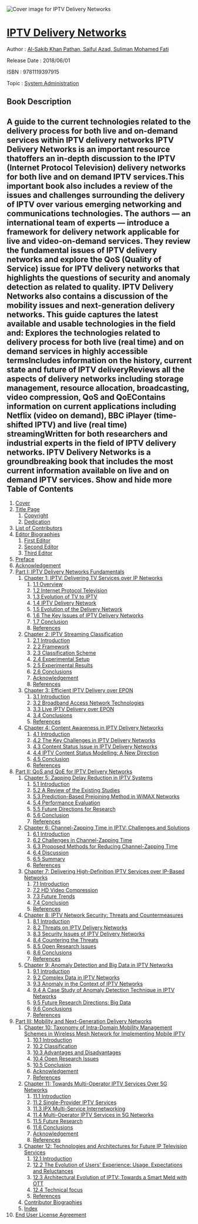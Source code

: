 ![Cover image for IPTV Delivery Networks](https://imgdetail.ebookreading.net/cover/cover/20200215/EB9781119397915.jpg)

[IPTV Delivery Networks](https://ebookreading.net/view/book/IPTV+Delivery+Networks-EB9781119397915_1.html "IPTV Delivery Networks")
====================================================================================================================

Author : [Al-Sakib Khan Pathan](https://ebookreading.net/search/author/Al-Sakib+Khan+Pathan),[ Saiful Azad](https://ebookreading.net/search/author/+Saiful+Azad),[ Suliman Mohamed Fati](https://ebookreading.net/search/author/+Suliman+Mohamed+Fati)

Release Date : 2018/06/01

ISBN : 9781119397915

Topic : [System Administration](https://ebookreading.net/search/category/system-administration)

Book Description
-----------------

 A guide to the current technologies related to the delivery process for both live and on-demand services within IPTV delivery networks
IPTV Delivery Networks is an important resource thatoffers an in-depth discussion to the IPTV (Internet Protocol Television) delivery networks for both live and on demand IPTV services.This important book also includes a review of the issues and challenges surrounding the delivery of IPTV over various emerging networking and communications technologies.
The authors — an international team of experts — introduce a framework for delivery network applicable for live and video-on-demand services. They review the fundamental issues of IPTV delivery networks and explore the QoS (Quality of Service) issue for IPTV delivery networks that highlights the questions of security and anomaly detection as related to quality. IPTV Delivery Networks also contains a discussion of the mobility issues and next-generation delivery networks. This guide captures the latest available and usable technologies in the field and:
Explores the technologies related to delivery process for both live (real time) and on demand services in highly accessible termsIncludes information on the history, current state and future of IPTV deliveryReviews all the aspects of delivery networks including storage management, resource allocation, broadcasting, video compression, QoS and QoEContains information on current applications including Netflix (video on demand), BBC iPlayer (time-shifted IPTV) and live (real time) streamingWritten for both researchers and industrial experts in the field of IPTV delivery networks. IPTV Delivery Networks is a groundbreaking book that includes the most current information available on live and on demand IPTV services.
        Show and hide more                
Table of Contents
-----------------

1. [Cover](https://ebookreading.net/view/book/IPTV+Delivery+Networks-EB9781119397915_1.html)
1. [Title Page](https://ebookreading.net/view/book/IPTV+Delivery+Networks-EB9781119397915_3.html#titlepage)
    1. [Copyright](https://ebookreading.net/view/book/IPTV+Delivery+Networks-EB9781119397915_4.html)
    1. [Dedication](https://ebookreading.net/view/book/IPTV+Delivery+Networks-EB9781119397915_5.html)
1. [List of Contributors](https://ebookreading.net/view/book/IPTV+Delivery+Networks-EB9781119397915_6.html#f1)
1. [Editor Biographies](https://ebookreading.net/view/book/IPTV+Delivery+Networks-EB9781119397915_7.html#f2)
    1. [First Editor](https://ebookreading.net/view/book/IPTV+Delivery+Networks-EB9781119397915_7.html#f02_level1_1)
    1. [Second Editor](https://ebookreading.net/view/book/IPTV+Delivery+Networks-EB9781119397915_7.html#f02_level1_2)
    1. [Third Editor](https://ebookreading.net/view/book/IPTV+Delivery+Networks-EB9781119397915_7.html#f02_level1_3)
1. [Preface](https://ebookreading.net/view/book/IPTV+Delivery+Networks-EB9781119397915_8.html#f3)
1. [Acknowledgement](https://ebookreading.net/view/book/IPTV+Delivery+Networks-EB9781119397915_9.html#f4)
1. [Part I: IPTV Delivery Networks Fundamentals](https://ebookreading.net/view/book/IPTV+Delivery+Networks-EB9781119397915_10.html#p1)
    1. [Chapter 1: IPTV: Delivering TV Services over IP Networks](https://ebookreading.net/view/book/IPTV+Delivery+Networks-EB9781119397915_11.html#c1)
        1. [1.1 Overview](https://ebookreading.net/view/book/IPTV+Delivery+Networks-EB9781119397915_11.html#c01_level1_1)
        1. [1.2 Internet Protocol Television](https://ebookreading.net/view/book/IPTV+Delivery+Networks-EB9781119397915_11.html#c01_level1_2)
        1. [1.3 Evolution of TV to IPTV](https://ebookreading.net/view/book/IPTV+Delivery+Networks-EB9781119397915_11.html#c01_level1_3)
        1. [1.4 IPTV Delivery Network](https://ebookreading.net/view/book/IPTV+Delivery+Networks-EB9781119397915_11.html#c01_level1_4)
        1. [1.5 Evolution of the Delivery Network](https://ebookreading.net/view/book/IPTV+Delivery+Networks-EB9781119397915_11.html#c01_level1_5)
        1. [1.6 The Key Issues of IPTV Delivery Networks](https://ebookreading.net/view/book/IPTV+Delivery+Networks-EB9781119397915_11.html#c01_level1_6)
        1. [1.7 Conclusion](https://ebookreading.net/view/book/IPTV+Delivery+Networks-EB9781119397915_11.html#c01_level1_7)
        1. [References](https://ebookreading.net/view/book/IPTV+Delivery+Networks-EB9781119397915_11.html#c01_level1_8)
    1. [Chapter 2: IPTV Streaming Classification](https://ebookreading.net/view/book/IPTV+Delivery+Networks-EB9781119397915_12.html#c2)
        1. [2.1 Introduction](https://ebookreading.net/view/book/IPTV+Delivery+Networks-EB9781119397915_12.html#c02_level1_1)
        1. [2.2 Framework](https://ebookreading.net/view/book/IPTV+Delivery+Networks-EB9781119397915_12.html#c02_level1_2)
        1. [2.3 Classification Scheme](https://ebookreading.net/view/book/IPTV+Delivery+Networks-EB9781119397915_12.html#c02_level1_3)
        1. [2.4 Experimental Setup](https://ebookreading.net/view/book/IPTV+Delivery+Networks-EB9781119397915_12.html#c02_level1_4)
        1. [2.5 Experimental Results](https://ebookreading.net/view/book/IPTV+Delivery+Networks-EB9781119397915_12.html#c02_level1_5)
        1. [2.6 Conclusions](https://ebookreading.net/view/book/IPTV+Delivery+Networks-EB9781119397915_12.html#c02_level1_6)
        1. [Acknowledgement](https://ebookreading.net/view/book/IPTV+Delivery+Networks-EB9781119397915_12.html#c02_level1_7)
        1. [References](https://ebookreading.net/view/book/IPTV+Delivery+Networks-EB9781119397915_12.html#c02_level1_8)
    1. [Chapter 3: Efficient IPTV Delivery over EPON](https://ebookreading.net/view/book/IPTV+Delivery+Networks-EB9781119397915_13.html#c3)
        1. [3.1 Introduction](https://ebookreading.net/view/book/IPTV+Delivery+Networks-EB9781119397915_13.html#c03_level1_1)
        1. [3.2 Broadband Access Network Technologies](https://ebookreading.net/view/book/IPTV+Delivery+Networks-EB9781119397915_13.html#c03_level1_2)
        1. [3.3 Live IPTV Delivery over EPON](https://ebookreading.net/view/book/IPTV+Delivery+Networks-EB9781119397915_13.html#c03_level1_3)
        1. [3.4 Conclusions](https://ebookreading.net/view/book/IPTV+Delivery+Networks-EB9781119397915_13.html#c03_level1_4)
        1. [References](https://ebookreading.net/view/book/IPTV+Delivery+Networks-EB9781119397915_13.html#c03_level1_5)
    1. [Chapter 4: Content Awareness in IPTV Delivery Networks](https://ebookreading.net/view/book/IPTV+Delivery+Networks-EB9781119397915_14.html#c4)
        1. [4.1 Introduction](https://ebookreading.net/view/book/IPTV+Delivery+Networks-EB9781119397915_14.html#c04_level1_1)
        1. [4.2 The Key Challenges in IPTV Delivery Networks](https://ebookreading.net/view/book/IPTV+Delivery+Networks-EB9781119397915_14.html#c04_level1_2)
        1. [4.3 Content Status Issue in IPTV Delivery Networks](https://ebookreading.net/view/book/IPTV+Delivery+Networks-EB9781119397915_14.html#c04_level1_3)
        1. [4.4 IPTV Content Status Modelling: A New Direction](https://ebookreading.net/view/book/IPTV+Delivery+Networks-EB9781119397915_14.html#c04_level1_4)
        1. [4.5 Conclusion](https://ebookreading.net/view/book/IPTV+Delivery+Networks-EB9781119397915_14.html#c04_level1_5)
        1. [References](https://ebookreading.net/view/book/IPTV+Delivery+Networks-EB9781119397915_14.html#c04_level1_6)
1. [Part II: QoS and QoE for IPTV Delivery Networks](https://ebookreading.net/view/book/IPTV+Delivery+Networks-EB9781119397915_15.html#p2)
    1. [Chapter 5: Zapping Delay Reduction in IPTV Systems](https://ebookreading.net/view/book/IPTV+Delivery+Networks-EB9781119397915_16.html#c5)
        1. [5.1 Introduction](https://ebookreading.net/view/book/IPTV+Delivery+Networks-EB9781119397915_16.html#c05_level1_1)
        1. [5.2 A Review of the Existing Studies](https://ebookreading.net/view/book/IPTV+Delivery+Networks-EB9781119397915_16.html#c05_level1_2)
        1. [5.3 Prediction-Based Prejoining Method in WiMAX Networks](https://ebookreading.net/view/book/IPTV+Delivery+Networks-EB9781119397915_16.html#c05_level1_3)
        1. [5.4 Performance Evaluation](https://ebookreading.net/view/book/IPTV+Delivery+Networks-EB9781119397915_16.html#c05_level1_4)
        1. [5.5 Future Directions for Research](https://ebookreading.net/view/book/IPTV+Delivery+Networks-EB9781119397915_16.html#c05_level1_5)
        1. [5.6 Conclusion](https://ebookreading.net/view/book/IPTV+Delivery+Networks-EB9781119397915_16.html#c05_level1_6)
        1. [References](https://ebookreading.net/view/book/IPTV+Delivery+Networks-EB9781119397915_16.html#c05_level1_7)
    1. [Chapter 6: Channel-Zapping Time in IPTV: Challenges and Solutions](https://ebookreading.net/view/book/IPTV+Delivery+Networks-EB9781119397915_17.html#c6)
        1. [6.1 Introduction](https://ebookreading.net/view/book/IPTV+Delivery+Networks-EB9781119397915_17.html#c06_level1_1)
        1. [6.2 Challenges in Channel-Zapping Time](https://ebookreading.net/view/book/IPTV+Delivery+Networks-EB9781119397915_17.html#c06_level1_2)
        1. [6.3 Proposed Methods for Reducing Channel-Zapping Time](https://ebookreading.net/view/book/IPTV+Delivery+Networks-EB9781119397915_17.html#c06_level1_3)
        1. [6.4 Discussion](https://ebookreading.net/view/book/IPTV+Delivery+Networks-EB9781119397915_17.html#c06_level1_4)
        1. [6.5 Summary](https://ebookreading.net/view/book/IPTV+Delivery+Networks-EB9781119397915_17.html#c06_level1_5)
        1. [References](https://ebookreading.net/view/book/IPTV+Delivery+Networks-EB9781119397915_17.html#c06_level1_6)
    1. [Chapter 7: Delivering High-Definition IPTV Services over IP-Based Networks](https://ebookreading.net/view/book/IPTV+Delivery+Networks-EB9781119397915_18.html#c7)
        1. [7.1 Introduction](https://ebookreading.net/view/book/IPTV+Delivery+Networks-EB9781119397915_18.html#c07_level1_1)
        1. [7.2 HD Video Compression](https://ebookreading.net/view/book/IPTV+Delivery+Networks-EB9781119397915_18.html#c07_level1_2)
        1. [7.3 Future Trends](https://ebookreading.net/view/book/IPTV+Delivery+Networks-EB9781119397915_18.html#c07_level1_3)
        1. [7.4 Conclusion](https://ebookreading.net/view/book/IPTV+Delivery+Networks-EB9781119397915_18.html#c07_level1_4)
        1. [References](https://ebookreading.net/view/book/IPTV+Delivery+Networks-EB9781119397915_18.html#c07_level1_5)
    1. [Chapter 8: IPTV Network Security: Threats and Countermeasures](https://ebookreading.net/view/book/IPTV+Delivery+Networks-EB9781119397915_19.html#c8)
        1. [8.1 Introduction](https://ebookreading.net/view/book/IPTV+Delivery+Networks-EB9781119397915_19.html#c08_level1_1)
        1. [8.2 Threats on IPTV Delivery Networks](https://ebookreading.net/view/book/IPTV+Delivery+Networks-EB9781119397915_19.html#c08_level1_2)
        1. [8.3 Security Issues of IPTV Delivery Networks](https://ebookreading.net/view/book/IPTV+Delivery+Networks-EB9781119397915_19.html#c08_level1_3)
        1. [8.4 Countering the Threats](https://ebookreading.net/view/book/IPTV+Delivery+Networks-EB9781119397915_19.html#c08_level1_4)
        1. [8.5 Open Research Issues](https://ebookreading.net/view/book/IPTV+Delivery+Networks-EB9781119397915_19.html#c08_level1_5)
        1. [8.6 Conclusions](https://ebookreading.net/view/book/IPTV+Delivery+Networks-EB9781119397915_19.html#c08_level1_6)
        1. [References](https://ebookreading.net/view/book/IPTV+Delivery+Networks-EB9781119397915_19.html#c08_level1_7)
    1. [Chapter 9: Anomaly Detection and Big Data in IPTV Networks](https://ebookreading.net/view/book/IPTV+Delivery+Networks-EB9781119397915_20.html#c9)
        1. [9.1 Introduction](https://ebookreading.net/view/book/IPTV+Delivery+Networks-EB9781119397915_20.html#c09_level1_1)
        1. [9.2 Complex Data in IPTV Networks](https://ebookreading.net/view/book/IPTV+Delivery+Networks-EB9781119397915_20.html#c09_level1_2)
        1. [9.3 Anomaly in the Context of IPTV Networks](https://ebookreading.net/view/book/IPTV+Delivery+Networks-EB9781119397915_20.html#c09_level1_3)
        1. [9.4 A Case Study of Anomaly Detection Technique in IPTV Networks](https://ebookreading.net/view/book/IPTV+Delivery+Networks-EB9781119397915_20.html#c09_level1_4)
        1. [9.5 Future Research Directions: Big Data](https://ebookreading.net/view/book/IPTV+Delivery+Networks-EB9781119397915_20.html#c09_level1_5)
        1. [9.6 Conclusions](https://ebookreading.net/view/book/IPTV+Delivery+Networks-EB9781119397915_20.html#c09_level1_6)
        1. [References](https://ebookreading.net/view/book/IPTV+Delivery+Networks-EB9781119397915_20.html#c09_level1_7)
1. [Part III: Mobility and Next-Generation Delivery Networks](https://ebookreading.net/view/book/IPTV+Delivery+Networks-EB9781119397915_21.html#p3)
    1. [Chapter 10: Taxonomy of Intra-Domain Mobility Management Schemes in Wireless Mesh Network for Implementing Mobile IPTV](https://ebookreading.net/view/book/IPTV+Delivery+Networks-EB9781119397915_22.html#c10)
        1. [10.1 Introduction](https://ebookreading.net/view/book/IPTV+Delivery+Networks-EB9781119397915_22.html#c010_level1_1)
        1. [10.2 Classification](https://ebookreading.net/view/book/IPTV+Delivery+Networks-EB9781119397915_22.html#c010_level1_2)
        1. [10.3 Advantages and Disadvantages](https://ebookreading.net/view/book/IPTV+Delivery+Networks-EB9781119397915_22.html#c010_level1_3)
        1. [10.4 Open Research Issues](https://ebookreading.net/view/book/IPTV+Delivery+Networks-EB9781119397915_22.html#c010_level1_4)
        1. [10.5 Conclusion](https://ebookreading.net/view/book/IPTV+Delivery+Networks-EB9781119397915_22.html#c010_level1_5)
        1. [Acknowledgement](https://ebookreading.net/view/book/IPTV+Delivery+Networks-EB9781119397915_22.html#c010_level1_6)
        1. [References](https://ebookreading.net/view/book/IPTV+Delivery+Networks-EB9781119397915_22.html#c010_level1_7)
    1. [Chapter 11: Towards Multi-Operator IPTV Services Over 5G Networks](https://ebookreading.net/view/book/IPTV+Delivery+Networks-EB9781119397915_23.html#c11)
        1. [11.1 Introduction](https://ebookreading.net/view/book/IPTV+Delivery+Networks-EB9781119397915_23.html#c011_level1_1)
        1. [11.2 Single-Provider IPTV Services](https://ebookreading.net/view/book/IPTV+Delivery+Networks-EB9781119397915_23.html#c011_level1_2)
        1. [11.3 IPX Multi-Service Internetworking](https://ebookreading.net/view/book/IPTV+Delivery+Networks-EB9781119397915_23.html#c011_level1_3)
        1. [11.4 Multi-Operator IPTV Services in 5G Networks](https://ebookreading.net/view/book/IPTV+Delivery+Networks-EB9781119397915_23.html#c011_level1_4)
        1. [11.5 Future Research](https://ebookreading.net/view/book/IPTV+Delivery+Networks-EB9781119397915_23.html#c011_level1_5)
        1. [11.6 Conclusions](https://ebookreading.net/view/book/IPTV+Delivery+Networks-EB9781119397915_23.html#c011_level1_6)
        1. [Acknowledgement](https://ebookreading.net/view/book/IPTV+Delivery+Networks-EB9781119397915_23.html#c011_level1_7)
        1. [References](https://ebookreading.net/view/book/IPTV+Delivery+Networks-EB9781119397915_23.html#c011_level1_8)
    1. [Chapter 12: Technologies and Architectures for Future IP Television Services](https://ebookreading.net/view/book/IPTV+Delivery+Networks-EB9781119397915_24.html#c12)
        1. [12.1 Introduction](https://ebookreading.net/view/book/IPTV+Delivery+Networks-EB9781119397915_24.html#c012_level1_1)
        1. [12.2 The Evolution of Users&#39; Experience: Usage, Expectations and Reluctances](https://ebookreading.net/view/book/IPTV+Delivery+Networks-EB9781119397915_24.html#c012_level1_2)
        1. [12.3 Architectural Evolution of IPTV: Towards a Smart Meld with OTT](https://ebookreading.net/view/book/IPTV+Delivery+Networks-EB9781119397915_24.html#c012_level1_3)
        1. [12.4 Technical focus](https://ebookreading.net/view/book/IPTV+Delivery+Networks-EB9781119397915_24.html#c012_level1_4)
        1. [References](https://ebookreading.net/view/book/IPTV+Delivery+Networks-EB9781119397915_24.html#c012_level1_5)
    1. [Contributor Biographies](https://ebookreading.net/view/book/IPTV+Delivery+Networks-EB9781119397915_25.html)
    1. [Index](https://ebookreading.net/view/book/IPTV+Delivery+Networks-EB9781119397915_26.html)
1. [End User License Agreement](https://ebookreading.net/view/book/IPTV+Delivery+Networks-EB9781119397915_27.html)
